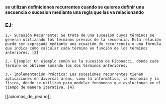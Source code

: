 #### se utilizan definiciones recurrentes cuando se quieres definir una secuencia o sucesion mediante una regla que las va relacionando

### EJ:
	1.- Sucesión Recurrente: Se trata de una sucesión cuyos términos se generan utilizando los términos previos de la secuencia. Esta relación puede ser expresada mediante una ecuación de recurrencia o una fórmula que indica cómo calcular cada término en función de los términos anteriores. [2]

	2.- Ejemplo: Un ejemplo común es la sucesión de Fibonacci, donde cada término se obtiene sumando los dos términos anteriores: 

	3.- Implementación Práctica: Las sucesiones recurrentes tienen aplicaciones en diversas áreas, como la informática, la economía y la física, donde se utilizan para modelar fenómenos que evolucionan en el tiempo de manera iterativa. [4]


[[axiomas_de_peano]]
